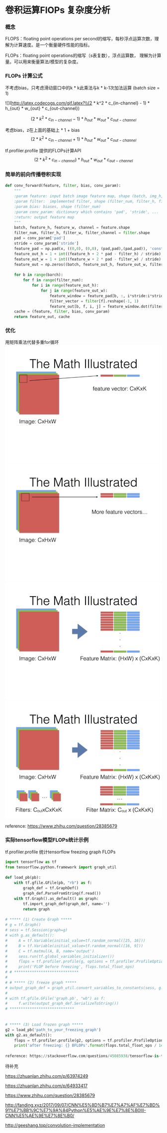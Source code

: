 # 卷积运算FlOPs 复杂度分析

### 概念

FLOPS：floating point operations per second的缩写，每秒浮点运算次数，理解为计算速度。是一个衡量硬件性能的指标。

FLOPs：floating point operations的缩写（s表复数），浮点运算数，
理解为计算量。可以用来衡量算法/模型的复杂度。

### FLOPs 计算公式

不考虑bias，只考虑滑动窗口中的k * k此乘法与k * k-1次加法运算 (batch size = 1)

![](http://latex.codecogs.com/gif.latex?\\(2 * k^2 * c_{in-channel} - 1) * h_{out} * w_{out} * c_{out-channel})

$$ (2 * k^2 * c_{in-channel} - 1) * h_{out} * w_{out} * c_{out-channel} $$

考虑bias，z在上面的基础上 * 1 + bias
$$ (2 * k^2 * c_{in-channel} + 1) * h_{out} * w_{out} * c_{out-channel} $$

tf.profiler.profile 提供的FLOPs计算API
$$ (2 * k^2 * c_{in-channel}) * h_{out} * w_{out} * c_{out-channel} $$

### 简单的前向传播卷积实现
```python
def conv_forward(feature, filter, bias, conv_param):
    """
    :param feature: input batch image feature map, shape (batch, img_h, img_w, channel)
    :param filter:  implemented filter, shape (filter_num, filter_h, filter_w, filter_channel)
    :param bias: biases, shape (filter_num)
    :param conv_param: dictionary which contains 'pad', 'stride', ...
    :return: output feature map
    """
    batch, feature_h, feature_w, channel = feature.shape
    filter_num, filter_h, filter_w, filter_channel = filter.shape
    pad = conv_param['pad']
    stride = conv_param['stride']
    feature_pad = np.pad(x, ((0,0), (0,0), (pad,pad),(pad,pad)), 'constant')
    feature_out_h = 1 + int((feature_h + 2 * pad - filter_h) / stride)
    feature_out_w = 1 + int((feature_w + 2 * pad - filter_w) / stride)
    feature_out = np.zeros((batch, feature_out_h, feature_out_w, filter_num))

    for b in range(barch):
        for f in range(filter_num):
            for i in range(feature_out_h):
                for j in range(feature_out_w):
                    feature_window = feature_pad[b, :, i*stride:i*stride+filter_h, j*stride:j*stride+filter_w].reshape(1, -1)
                    filter_vector = filter[f].reshape(-1, 1)
                    feature_out[b, f, i, j] = feature_window.dot(filter_vector) + bias[f]
    cache = (feature, filter, bias, conv_param)
    return feature_out, cache
```

### 优化
用矩阵乘法代替多重for循环
![](assets/conv1.jpg)
![](assets/conv2.jpg)
![](assets/conv3.jpg)
![](assets/conv4.jpg)

reference: https://www.zhihu.com/question/28385679


### 实际tensorflow模型FLOPs统计示例
tf.profiler.profile 统计tensorflow freezing graph FLOPs

```python
import tensorflow as tf
from tensorflow.python.framework import graph_util

def load_pb(pb):
    with tf.gfile.GFile(pb, "rb") as f:
        graph_def = tf.GraphDef()
        graph_def.ParseFromString(f.read())
    with tf.Graph().as_default() as graph:
        tf.import_graph_def(graph_def, name='')
        return graph

# ***** (1) Create Graph *****
# g = tf.Graph()
# sess = tf.Session(graph=g)
# with g.as_default():
#     A = tf.Variable(initial_value=tf.random_normal([25, 16]))
#     B = tf.Variable(initial_value=tf.random_normal([16, 9]))
#     C = tf.matmul(A, B, name='output')
#     sess.run(tf.global_variables_initializer())
#     flops = tf.profiler.profile(g, options = tf.profiler.ProfileOptionBuilder.float_operation())
#     print('FLOP before freezing', flops.total_float_ops)
# # *****************************
#
# # ***** (2) freeze graph *****
# output_graph_def = graph_util.convert_variables_to_constants(sess, g.as_graph_def(), ['output'])
#
# with tf.gfile.GFile('graph.pb', "wb") as f:
#     f.write(output_graph_def.SerializeToString())
# *****************************


# ***** (3) Load frozen graph *****
g2 = load_pb('path_to_your_freezing_graph')
with g2.as_default():
    flops = tf.profiler.profile(g2, options = tf.profiler.ProfileOptionBuilder.float_operation())
    print('after freezing: {} BFLOPs'.format(flops.total_float_ops / 1e9))

reference: https://stackoverflow.com/questions/45085938/tensorflow-is-there-a-way-to-measure-flops-for-a-model/50680663#50680663?newreg=384984a98356434bb936801d52714a46
```

待补充


https://zhuanlan.zhihu.com/p/63974249

https://zhuanlan.zhihu.com/p/64933417

https://www.zhihu.com/question/28385679

http://fanding.xyz/2017/09/07/CNN%E5%8D%B7%E7%A7%AF%E7%BD%91%E7%BB%9C%E7%9A%84Python%E5%AE%9E%E7%8E%B0III-CNN%E5%AE%9E%E7%8E%B0/

http://geeshang.top/convolution-implementation
